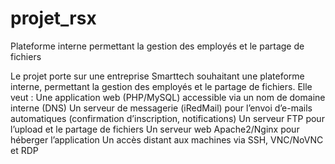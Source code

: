 # projet_rsx
Plateforme interne permettant la gestion des employés et le partage de fichiers

Le projet porte sur une entreprise Smarttech souhaitant une plateforme interne, permettant la gestion des employés et le partage de
fichiers. Elle veut :
Une application web (PHP/MySQL) accessible via un nom de domaine interne (DNS)
Un serveur de messagerie (iRedMail) pour l’envoi d’e-mails automatiques (confirmation d’inscription,
notifications)
Un serveur FTP pour l’upload et le partage de fichiers
Un serveur web Apache2/Nginx pour héberger l’application
Un accès distant aux machines via SSH, VNC/NoVNC et RDP
